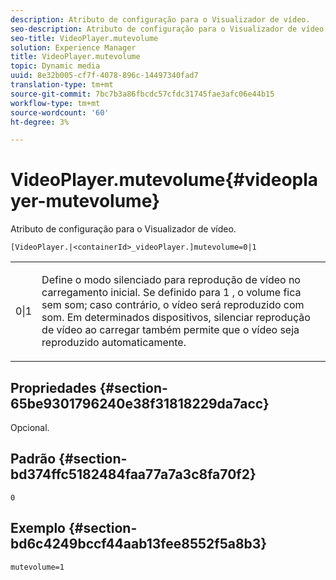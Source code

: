 ```yaml
---
description: Atributo de configuração para o Visualizador de vídeo.
seo-description: Atributo de configuração para o Visualizador de vídeo.
seo-title: VideoPlayer.mutevolume
solution: Experience Manager
title: VideoPlayer.mutevolume
topic: Dynamic media
uuid: 8e32b005-cf7f-4078-896c-14497340fad7
translation-type: tm+mt
source-git-commit: 7bc7b3a86fbcdc57cfdc31745fae3afc06e44b15
workflow-type: tm+mt
source-wordcount: '60'
ht-degree: 3%

---
```



# VideoPlayer.mutevolume{#videoplayer-mutevolume}

Atributo de configuração para o Visualizador de vídeo.

`[VideoPlayer.|<containerId>_videoPlayer.]mutevolume=0|1`

<table id="table_2A4F898BBF88417DB0834B7F78637F5D"> 
 <tbody> 
  <tr> 
   <td colname="col1"> <p> <span class="codeph"> 0|1  </span> </p> </td> 
   <td colname="col2"> <p> Define o modo silenciado para reprodução de vídeo no carregamento inicial. Se definido para <span class="codeph"> 1 </span>, o volume fica sem som; caso contrário, o vídeo será reproduzido com som. Em determinados dispositivos, silenciar reprodução de vídeo ao carregar também permite que o vídeo seja reproduzido automaticamente. </p> </td> 
  </tr> 
 </tbody> 
</table>

## Propriedades {#section-65be9301796240e38f31818229da7acc}

Opcional.

## Padrão {#section-bd374ffc5182484faa77a7a3c8fa70f2}

`0`

## Exemplo {#section-bd6c4249bccf44aab13fee8552f5a8b3}

`mutevolume=1`
